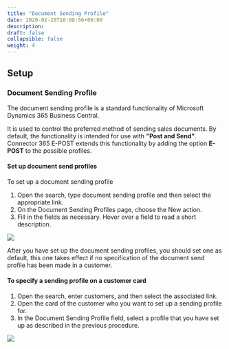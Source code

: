 ```yaml
---
title: "Document Sending Profile"
date: 2020-02-28T10:08:56+09:00
description: 
draft: false
collapsible: false
weight: 4
---
```

## Setup

### Document Sending Profile

The document sending profile is a standard functionality of Microsoft Dynamics 365 Business Central.

It is used to control the preferred method of sending sales documents. By default, the functionality is intended for use with **"Post and Send"**. Connector 365 E-POST extends this functionality by adding the option **E-POST** to the possible profiles.

#### Set up document send profiles

To set up a document sending profile

1. Open the search, type document sending profile and then select the appropriate link.
2. On the Document Sending Profiles page, choose the New action.
3. Fill in the fields as necessary. Hover over a field to read a short description.

![](images/apps/E-POST/en-us/app_document_sending_profile.png)

After you have set up the document sending profiles, you should set one as default, this one takes effect if no specification of the document send profile has been made in a customer.

#### To specify a sending profile on a customer card

1. Open the search, enter customers, and then select the associated link.
2. Open the card of the customer who you want to set up a sending profile for.
3. In the Document Sending Profile field, select a profile that you have set up as described in the previous procedure.

![](images/apps/E-POST/en-us/app_customer_document_sending_profile.png)